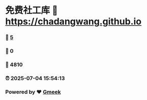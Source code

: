 # 免费社工库 :link: https://chadangwang.github.io 
### :page_facing_up: [5](https://chadangwang.github.io/tag.html) 
### :speech_balloon: 0 
### :hibiscus: 4810 
### :alarm_clock: 2025-07-04 15:54:13 
### Powered by :heart: [Gmeek](https://github.com/Meekdai/Gmeek)

